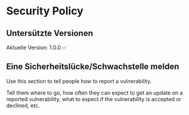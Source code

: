 # Security Policy

## Untersützte Versionen

Aktuelle Version: 1.0.0 :white_check_mark:

## Eine Sicherheitslücke/Schwachstelle melden

Use this section to tell people how to report a vulnerability.

Tell them where to go, how often they can expect to get an update on a
reported vulnerability, what to expect if the vulnerability is accepted or
declined, etc.
